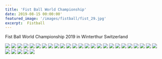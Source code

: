 ```yaml
---
title: 'Fist Ball World Championship'
date: 2019-08-15 00:00:00'
featured_image: '/images/fistball/fist_29.jpg'
excerpt:  Fistball
---
```


Fist Ball World Championship 2019 in Winterthur Switzerland

<div class="gallery" data-columns="5">
	<img src="/images/fistball/fist_1.jpg">
	<img src="/images/fistball/fist_2.jpg">
	<img src="/images/fistball/fist_3.jpg">
	<img src="/images/fistball/fist_4.jpg">
	<img src="/images/fistball/fist_5.jpg">
	<img src="/images/fistball/fist_6.jpg">
	<img src="/images/fistball/fist_7.jpg">
	<img src="/images/fistball/fist_8.jpg">
	<img src="/images/fistball/fist_9.jpg">
	<img src="/images/fistball/fist_10.jpg">
	<img src="/images/fistball/fist_11.jpg">
	<img src="/images/fistball/fist_12.jpg">
	<img src="/images/fistball/fist_13.jpg">
	<img src="/images/fistball/fist_14.jpg">
	<img src="/images/fistball/fist_15.jpg">
	<img src="/images/fistball/fist_15.jpg">
	<img src="/images/fistball/fist_16.jpg">
	<img src="/images/fistball/fist_17.jpg">
	<img src="/images/fistball/fist_18.jpg">
	<img src="/images/fistball/fist_19.jpg">
	<img src="/images/fistball/fist_20.jpg">
	<img src="/images/fistball/fist_21.jpg">
	<img src="/images/fistball/fist_22.jpg">
	<img src="/images/fistball/fist_23.jpg">
	<img src="/images/fistball/fist_24.jpg">
	<img src="/images/fistball/fist_25.jpg">
	<img src="/images/fistball/fist_26.jpg">
	<img src="/images/fistball/fist_27.jpg">
	<img src="/images/fistball/fist_28.jpg">
	<img src="/images/fistball/fist_29.jpg">
</div>

